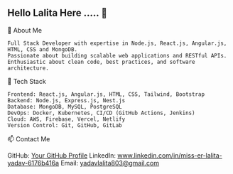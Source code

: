 ## Hello Lalita Here ..... 👋


🚀 About Me

    Full Stack Developer with expertise in Node.js, React.js, Angular.js, HTML, CSS and MongoDB.
    Passionate about building scalable web applications and RESTful APIs.
    Enthusiastic about clean code, best practices, and software architecture.
    
🔧 Tech Stack

    Frontend: React.js, Angular.js, HTML, CSS, Tailwind, Bootstrap
    Backend: Node.js, Express.js, Nest.js
    Database: MongoDB, MySQL, PostgreSQL
    DevOps: Docker, Kubernetes, CI/CD (GitHub Actions, Jenkins)
    Cloud: AWS, Firebase, Vercel, Netlify
    Version Control: Git, GitHub, GitLab
    
📫 Contact Me

GitHub: [Your GitHub Profile](https://github.com/yadavlalita)
LinkedIn: www.linkedin.com/in/miss-er-lalita-yadav-6176b416a
Email: yadavlalita803@gmail.com
